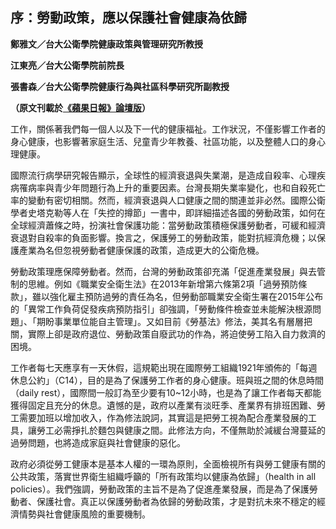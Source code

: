 ## 序：勞動政策，應以保護社會健康為依歸

**鄭雅文／台大公衛學院健康政策與管理研究所教授**

**江東亮／台大公衛學院前院長**

**張書森／台大公衛學院健康行為與社區科學研究所副教授**

**（原文刊載於[《蘋果日報》論壇版](https://tw.appledaily.com/new/realtime/20171204/1252795/)）**

工作，關係著我們每一個人以及下一代的健康福祉。工作狀況，不僅影響工作者的身心健康，也影響著家庭生活、兒童青少年教養、社區功能，以及整體人口的身心理健康。

國際流行病學研究報告顯示，全球性的經濟衰退與失業潮，是造成自殺率、心理疾病罹病率與青少年問題行為上升的重要因素。台灣長期失業率變化，也和自殺死亡率的變動有密切相關。然而，經濟衰退與人口健康之間的關連並非必然。國際公衛學者史塔克勒等人在「失控的撙節」一書中，即詳細描述各國的勞動政策，如何在全球經濟蕭條之時，扮演社會保護功能：當勞動政策積極保護勞動者，可緩和經濟衰退對自殺率的負面影響。換言之，保護勞工的勞動政策，能對抗經濟危機；以保護產業為名但忽視勞動者健康保護的政策，造成更大的公衛危機。

勞動政策理應保障勞動者。然而，台灣的勞動政策卻充滿「促進產業發展」與去管制的思維。例如《職業安全衛生法》在2013年新增第六條第2項「過勞預防條款」，雖以強化雇主預防過勞的責任為名，但勞動部職業安全衛生署在2015年公布的「異常工作負荷促發疾病預防指引」卻強調，「勞動條件檢查並未能解決根源問題」、「期盼事業單位能自主管理」。又如目前《勞基法》修法，美其名有層層把關，實際上卻是政府退位、勞動政策自廢武功的作為，將迫使勞工陷入自力救濟的困境。

工作者每七天應享有一天休假，這規範出現在國際勞工組織1921年頒佈的「每週休息公約」（C14），目的是為了保護勞工作者的身心健康。班與班之間的休息時間（daily rest），國際間一般訂為至少要有10~12小時，也是為了讓工作者每天都能獲得固定且充分的休息。遺憾的是，政府以產業有淡旺季、產業界有排班困難、勞工需要加班以增加收入，作為修法說詞，其實這是把勞工視為配合產業發展的工具，讓勞工必需掙扎於麵包與健康之間。此修法方向，不僅無助於減緩台灣蔓延的過勞問題，也將造成家庭與社會健康的惡化。

政府必須從勞工健康本是基本人權的一環為原則，全面檢視所有與勞工健康有關的公共政策，落實世界衛生組織呼籲的「所有政策均以健康為依歸」（health in all policies）。我們強調，勞動政策的主旨不是為了促進產業發展，而是為了保護勞動者、保護社會。真正以保護勞動者為依歸的勞動政策，才是對抗未來不穩定的經濟情勢與社會健康風險的重要機制。
